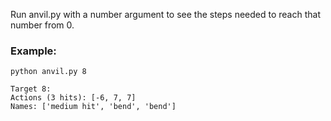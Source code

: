 Run anvil.py with a number argument to see the steps needed to reach that number from 0.

### Example: 
```
python anvil.py 8
```
```
Target 8: 
Actions (3 hits): [-6, 7, 7]
Names: ['medium hit', 'bend', 'bend']
```
